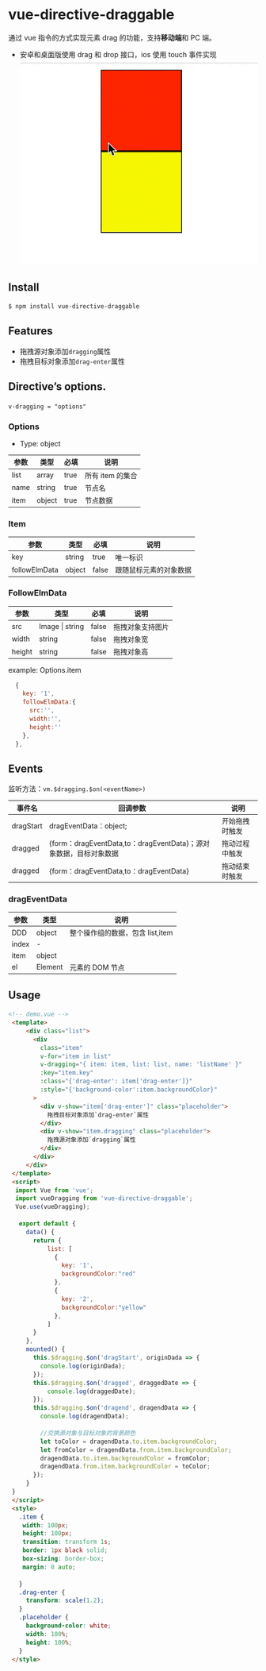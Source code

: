 # vue-directive-draggable

通过 vue 指令的方式实现元素 drag 的功能，支持**移动端**和 PC 端。

- 安卓和桌面版使用 drag 和 drop 接口，ios 使用 touch 事件实现
  ![](https://github.com/TreeZhou/vue-directive-draggable/blob/master/preview.gif)

## Install

```sh
$ npm install vue-directive-draggable
```

## Features

- 拖拽源对象添加`dragging`属性
- 拖拽目标对象添加`drag-enter`属性

## Directive’s options.

`v-dragging = "options"`

### Options

- Type: object

| 参数 | 类型   | 必填 | 说明             |
| ---- | ------ | ---- | ---------------- |
| list | array  | true | 所有 item 的集合 |
| name | string | true | 节点名           |
| item | object | true | 节点数据         |

### Item

| 参数          | 类型   | 必填  | 说明                   |
| ------------- | ------ | ----- | ---------------------- |
| key           | string | true  | 唯一标识               |
| followElmData | object | false | 跟随鼠标元素的对象数据 |

### FollowElmData

| 参数   | 类型            | 必填  | 说明             |
| ------ | --------------- | ----- | ---------------- |
| src    | Image \| string | false | 拖拽对象支持图片 |
| width  | string          | false | 拖拽对象宽       |
| height | string          | false | 拖拽对象高       |

example: Options.item

```js
  {
    key: '1',
    followElmData:{
      src:'',
      width:'',
      height:''
    },
  },
```

## Events

监听方法：`vm.$dragging.$on(<eventName>)`

| 事件名    | 回调参数                                                          | 说明           |
| --------- | ----------------------------------------------------------------- | -------------- |
| dragStart | dragEventData：object;                                            | 开始拖拽时触发 |
| dragged   | {form：dragEventData,to：dragEventData}；源对象数据，目标对象数据 | 拖动过程中触发 |
| dragged   | {form：dragEventData,to：dragEventData}                           | 拖动结束时触发 |

### dragEventData

| 参数  | 类型    | 说明                             |
| ----- | ------- | -------------------------------- |
| DDD   | object  | 整个操作组的数据，包含 list,item |
| index | -       |                                  |
| item  | object  |                                  |
| el    | Element | 元素的 DOM 节点                  |

## Usage

```HTML
<!-- demo.vue -->
 <template>
     <div class="list">
       <div
         class="item"
         v-for="item in list"
         v-dragging="{ item: item, list: list, name: 'listName' }"
         :key="item.key"
         :class="{'drag-enter': item['drag-enter']}"
         :style="{'background-color':item.backgroundColor}"
       >
         <div v-show="item['drag-enter']" class="placeholder">
           拖拽目标对象添加`drag-enter`属性
         </div>
         <div v-show="item.dragging" class="placeholder">
           拖拽源对象添加`dragging`属性
         </div>
       </div>
     </div>
 </template>
 <script>
  import Vue from 'vue';
  import vueDragging from 'vue-directive-draggable';
  Vue.use(vueDragging);

   export default {
     data() {
       return {
           list: [
             {
               key: '1',
               backgroundColor:"red"
             },
             {
               key: '2',
               backgroundColor:"yellow"
             },
           ]
       }
     },
     mounted() {
       this.$dragging.$on('dragStart', originDada => {
         console.log(originDada);
       });
       this.$dragging.$on('dragged', draggedDate => {
           console.log(draggedDate);
       });
       this.$dragging.$on('dragend', dragendData => {
         console.log(dragendData);

         //交换源对象与目标对象的背景颜色
         let toColor = dragendData.to.item.backgroundColor;
         let fromColor = dragendData.from.item.backgroundColor;
         dragendData.to.item.backgroundColor = fromColor;
         dragendData.from.item.backgroundColor = toColor;
       });
     }
 }
 </script>
 <style>
   .item {
    width: 100px;
    height: 100px;
    transition: transform 1s;
    border: 1px black solid;
    box-sizing: border-box;
    margin: 0 auto;

   }
   .drag-enter {
     transform: scale(1.2);
   }
   .placeholder {
     background-color: white;
     width: 100%;
     height: 100%;
   }
 </style>
```

